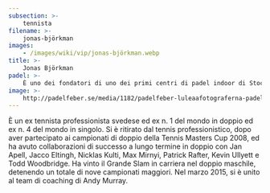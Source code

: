 ```yaml
---
subsection: >-
    tennista
filename: >-
    jonas-björkman
images:
    - /images/wiki/vip/jonas-björkman.webp
title: >-
    Jonas Björkman
padel: >-
    È uno dei fondatori di uno dei primi centri di padel indoor di Stoccolma. La struttura è gestita da PDL Group con Henrik Söderberg, Måns Zelmerlöv, Jonas Andersson & Jonas Björkman.
image: >-
    http://padelfeber.se/media/1182/padelfeber-luleaafotograferna-padel-6416.jpg?width=720&scale=both
---
```

È un ex tennista professionista svedese ed ex n. 1 del mondo in doppio ed ex n. 4 del mondo in singolo. Si è ritirato dal tennis professionistico, dopo aver partecipato ai campionati di doppio della Tennis Masters Cup 2008, ed ha avuto collaborazioni di successo a lungo termine in doppio con Jan Apell, Jacco Eltingh, Nicklas Kulti, Max Mirnyi, Patrick Rafter, Kevin Ullyett e Todd Woodbridge. Ha vinto il Grande Slam in carriera nel doppio maschile, detenendo un totale di nove campionati maggiori. Nel marzo 2015, si è unito al team di coaching di Andy Murray.